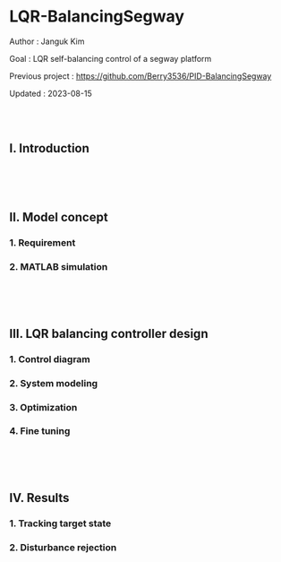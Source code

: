 # LQR-BalancingSegway
Author   : Janguk Kim

Goal    : LQR self-balancing control of a segway platform

Previous project : https://github.com/Berry3536/PID-BalancingSegway 

Updated : 2023-08-15

<br/><br/>
## Ⅰ. Introduction



<br/><br/><br/>
## Ⅱ. Model concept
### 1. Requirement

### 2. MATLAB simulation



<br/><br/><br/>
## Ⅲ. LQR balancing controller design

### 1. Control diagram

### 2. System modeling

### 3. Optimization

### 4. Fine tuning




<br/><br/><br/>
## Ⅳ. Results

### 1. Tracking target state

### 2. Disturbance rejection


